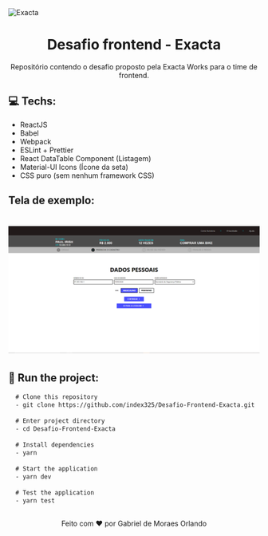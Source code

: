 <img alt="Exacta" src="https://scontent.fcpq6-1.fna.fbcdn.net/v/t1.0-9/83506447_2758116040940493_8370130505231761408_o.png?_nc_cat=109&_nc_sid=e3f864&_nc_ohc=Gc-GUIlLUXYAX-YN7HN&_nc_ht=scontent.fcpq6-1.fna&oh=dd636b993f2528edf678e51ac579d2b1&oe=5F0F3F27" />
<h1 align=center>Desafio frontend - Exacta</h1>
<p align="center">Repositório contendo o desafio proposto pela Exacta Works para o time de frontend.</p>

## :computer: Techs:
- ReactJS
- Babel
- Webpack
- ESLint + Prettier
- React DataTable Component (Listagem)
- Material-UI Icons (Ícone da seta)
- CSS puro (sem nenhum framework CSS)

## Tela de exemplo:
<h1 align="center">
    <img alt="Exemplo" title="Exemplo" src="./public/example.PNG" />
</h1>

## :running: Run the project:
```shell
  # Clone this repository
  - git clone https://github.com/index325/Desafio-Frontend-Exacta.git
  
  # Enter project directory
  - cd Desafio-Frontend-Exacta
  
  # Install dependencies
  - yarn
  
  # Start the application
  - yarn dev
  
  # Test the application
  - yarn test
  
```

<p align="center">Feito com ❤ por Gabriel de Moraes Orlando</p>
